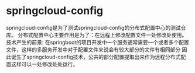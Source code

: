 # springcloud-config
springcloud-config是为了测试springcloud-config的分布式配置中心的测试仓库。
分布式配置中心主要作用是为了：在远程上修改配置文件一处修改处使用。
技术产生的前景: 在springboot的项目开发中一个服务通常需要一个或者多个配置文件，这样的多服务开发中对于配置文件来说会有较大部分的文件有相同部分
因此诞生了springcloud-config技术，公共的部分配置提取出来作为远程分布式配置这样可以一处修改处处运行。
